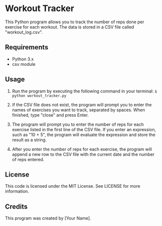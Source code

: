 # Workout Tracker

This Python program allows you to track the number of reps done per exercise for each workout. The data is stored in a CSV file called "workout_log.csv".

## Requirements

- Python 3.x
- csv module

## Usage

1. Run the program by executing the following command in your terminal: 
```$ python workout_tracker.py```

2. If the CSV file does not exist, the program will prompt you to enter the names of exercises you want to track, separated by spaces. When finished, type "close" and press Enter.

3. The program will prompt you to enter the number of reps for each exercise listed in the first line of the CSV file. If you enter an expression, such as "10 + 5", the program will evaluate the expression and store the result as a string.

4. After you enter the number of reps for each exercise, the program will append a new row to the CSV file with the current date and the number of reps entered.

## License
This code is licensed under the MIT License. See LICENSE for more information.

## Credits
This program was created by [Your Name].